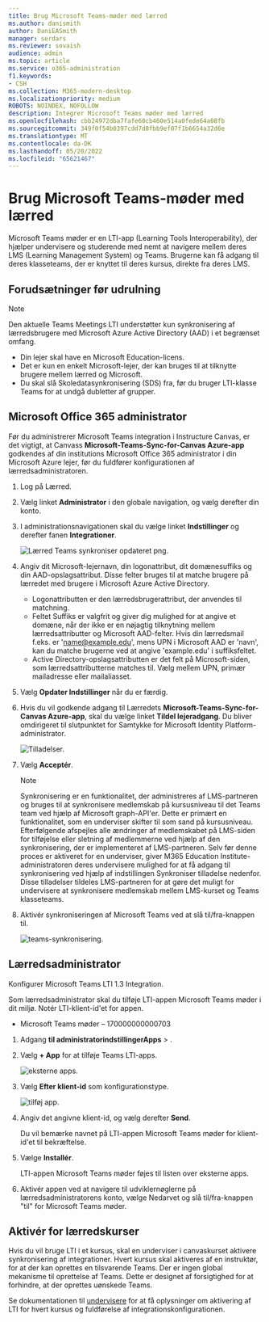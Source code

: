 ```yaml
---
title: Brug Microsoft Teams-møder med lærred
ms.author: danismith
author: DaniEASmith
manager: serdars
ms.reviewer: sovaish
audience: admin
ms.topic: article
ms.service: o365-administration
f1.keywords:
- CSH
ms.collection: M365-modern-desktop
ms.localizationpriority: medium
ROBOTS: NOINDEX, NOFOLLOW
description: Integrer Microsoft Teams møder med lærred
ms.openlocfilehash: cbb24972dba7fafe60cb460e514a0fede64a08fb
ms.sourcegitcommit: 349f0f54b0397cdd7d8fbb9ef07f1b6654a32d6e
ms.translationtype: MT
ms.contentlocale: da-DK
ms.lasthandoff: 05/20/2022
ms.locfileid: "65621467"
---
```

# <a name="use-microsoft-teams-meetings-with-canvas"></a>Brug Microsoft Teams-møder med lærred

Microsoft Teams møder er en LTI-app (Learning Tools Interoperability), der hjælper undervisere og studerende med nemt at navigere mellem deres LMS (Learning Management System) og Teams. Brugerne kan få adgang til deres klasseteams, der er knyttet til deres kursus, direkte fra deres LMS.

## <a name="prerequisites-before-deployment"></a>Forudsætninger før udrulning

> [!NOTE]
> Den aktuelle Teams Meetings LTI understøtter kun synkronisering af lærredsbrugere med Microsoft Azure Active Directory (AAD) i et begrænset omfang.
>
> - Din lejer skal have en Microsoft Education-licens.
> - Det er kun en enkelt Microsoft-lejer, der kan bruges til at tilknytte brugere mellem lærred og Microsoft.
> - Du skal slå Skoledatasynkronisering (SDS) fra, før du bruger LTI-klasse Teams for at undgå dubletter af grupper.

## <a name="microsoft-office-365-admin"></a>Microsoft Office 365 administrator

Før du administrerer Microsoft Teams integration i Instructure Canvas, er det vigtigt, at Canvass **Microsoft-Teams-Sync-for-Canvas Azure-app** godkendes af din institutions Microsoft Office 365 administrator i din Microsoft Azure lejer, før du fuldfører konfigurationen af lærredsadministratoren.

1. Log på Lærred.

2. Vælg linket **Administrator** i den globale navigation, og vælg derefter din konto.

3. I administrationsnavigationen skal du vælge linket **Indstillinger** og derefter fanen **Integrationer**.

   ![Lærred Teams synkroniser opdateret png.](https://user-images.githubusercontent.com/87142492/128552407-78cb28e9-47cf-4026-954d-12dc3553af6f.png)

4. Angiv dit Microsoft-lejernavn, din logonattribut, dit domænesuffiks og din AAD-opslagsattribut. Disse felter bruges til at matche brugere på lærredet med brugere i Microsoft Azure Active Directory.
   - Logonattributten er den lærredsbrugerattribut, der anvendes til matchning.
   - Feltet Suffiks er valgfrit og giver dig mulighed for at angive et domæne, når der ikke er en nøjagtig tilknytning mellem lærredsattributter og Microsoft AAD-felter. Hvis din lærredsmail f.eks. er 'name@example.edu', mens UPN i Microsoft AAD er 'navn', kan du matche brugerne ved at angive 'example.edu' i suffiksfeltet.
   - Active Directory-opslagsattributten er det felt på Microsoft-siden, som lærredsattributterne matches til. Vælg mellem UPN, primær mailadresse eller mailaliasset.

5. Vælg **Opdater Indstillinger** når du er færdig.

6. Hvis du vil godkende adgang til Lærredets **Microsoft-Teams-Sync-for-Canvas Azure-app**, skal du vælge linket **Tildel lejeradgang**. Du bliver omdirigeret til slutpunktet for Samtykke for Microsoft Identity Platform-administrator.

   ![Tilladelser.](media/permissions.png)

7. Vælg **Acceptér**.

   > [!NOTE]
   > Synkronisering er en funktionalitet, der administreres af LMS-partneren og bruges til at synkronisere medlemskab på kursusniveau til det Teams team ved hjælp af Microsoft graph-API'er. Dette er primært en funktionalitet, som en underviser skifter til som sand på kursusniveau. Efterfølgende afspejles alle ændringer af medlemskabet på LMS-siden for tilføjelse eller sletning af medlemmerne ved hjælp af den synkronisering, der er implementeret af LMS-partneren. Selv før denne proces er aktiveret for en underviser, giver M365 Education Institute-administratoren deres undervisere mulighed for at få adgang til synkronisering ved hjælp af indstillingen Synkroniser tilladelse nedenfor. Disse tilladelser tildeles LMS-partneren for at gøre det muligt for undervisere at synkronisere medlemskab mellem LMS-kurset og Teams klasseteams.

8. Aktivér synkroniseringen af Microsoft Teams ved at slå til/fra-knappen til.

   ![teams-synkronisering.](media/teams-sync.png)

## <a name="canvas-admin"></a>Lærredsadministrator

Konfigurer Microsoft Teams LTI 1.3 Integration.

Som lærredsadministrator skal du tilføje LTI-appen Microsoft Teams møder i dit miljø. Notér LTI-klient-id'et for appen.

 - Microsoft Teams møder – 170000000000703

1. Adgang **til administratorindstillingerApps** > .

2. Vælg **+ App** for at tilføje Teams LTI-apps.

   ![eksterne apps.](media/external-apps.png)

3. Vælg **Efter klient-id** som konfigurationstype.

   ![tilføj app.](media/add-app.png)

4. Angiv det angivne klient-id, og vælg derefter **Send**.

   Du vil bemærke navnet på LTI-appen Microsoft Teams møder for klient-id'et til bekræftelse.

5. Vælge **Installér**.

   LTI-appen Microsoft Teams møder føjes til listen over eksterne apps.

6. Aktivér appen ved at navigere til udviklernøglerne på lærredsadministratorens konto, vælge Nedarvet og slå til/fra-knappen "til" for Microsoft Teams møder.

## <a name="enable-for-canvas-courses"></a>Aktivér for lærredskurser

Hvis du vil bruge LTI i et kursus, skal en underviser i canvaskurset aktivere synkronisering af integrationer. Hvert kursus skal aktiveres af en instruktør, for at der kan oprettes en tilsvarende Teams. Der er ingen global mekanisme til oprettelse af Teams. Dette er designet af forsigtighed for at forhindre, at der oprettes uønskede Teams.

Se dokumentationen til [undervisere](https://support.microsoft.com/topic/use-microsoft-teams-classes-in-your-lms-preview-ac6a1e34-32f7-45e6-b83e-094185a1e78a#ID0EBD=Instructure_Canvas) for at få oplysninger om aktivering af LTI for hvert kursus og fuldførelse af integrationskonfigurationen.

